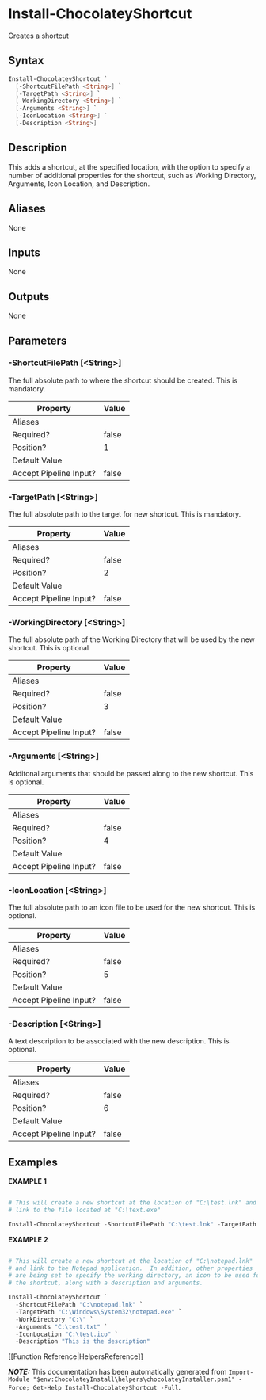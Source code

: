 ﻿# Install-ChocolateyShortcut

Creates a shortcut

## Syntax

~~~powershell
Install-ChocolateyShortcut `
  [-ShortcutFilePath <String>] `
  [-TargetPath <String>] `
  [-WorkingDirectory <String>] `
  [-Arguments <String>] `
  [-IconLocation <String>] `
  [-Description <String>]
~~~

## Description

This adds a shortcut, at the specified location, with the option to specify
a number of additional properties for the shortcut, such as Working Directory,
Arguments, Icon Location, and Description.


## Aliases

None

## Inputs

None

## Outputs

None

## Parameters

###  -ShortcutFilePath [\<String\>]
The full absolute path to where the shortcut should be created.  This is mandatory.

Property               | Value
---------------------- | -----
Aliases                | 
Required?              | false
Position?              | 1
Default Value          | 
Accept Pipeline Input? | false
 
###  -TargetPath [\<String\>]
The full absolute path to the target for new shortcut.  This is mandatory.

Property               | Value
---------------------- | -----
Aliases                | 
Required?              | false
Position?              | 2
Default Value          | 
Accept Pipeline Input? | false
 
###  -WorkingDirectory [\<String\>]
The full absolute path of the Working Directory that will be used by
the new shortcut.  This is optional

Property               | Value
---------------------- | -----
Aliases                | 
Required?              | false
Position?              | 3
Default Value          | 
Accept Pipeline Input? | false
 
###  -Arguments [\<String\>]
Additonal arguments that should be passed along to the new shortcut.  This
is optional.

Property               | Value
---------------------- | -----
Aliases                | 
Required?              | false
Position?              | 4
Default Value          | 
Accept Pipeline Input? | false
 
###  -IconLocation [\<String\>]
The full absolute path to an icon file to be used for the new shortcut.  This
is optional.

Property               | Value
---------------------- | -----
Aliases                | 
Required?              | false
Position?              | 5
Default Value          | 
Accept Pipeline Input? | false
 
###  -Description [\<String\>]
A text description to be associated with the new description.  This is optional.

Property               | Value
---------------------- | -----
Aliases                | 
Required?              | false
Position?              | 6
Default Value          | 
Accept Pipeline Input? | false
 


## Examples

 **EXAMPLE 1**

~~~powershell

# This will create a new shortcut at the location of "C:\test.lnk" and
# link to the file located at "C:\text.exe"

Install-ChocolateyShortcut -ShortcutFilePath "C:\test.lnk" -TargetPath "C:\test.exe"
~~~

**EXAMPLE 2**

~~~powershell

# This will create a new shortcut at the location of "C:\notepad.lnk"
# and link to the Notepad application.  In addition, other properties
# are being set to specify the working directory, an icon to be used for
# the shortcut, along with a description and arguments.

Install-ChocolateyShortcut `
  -ShortcutFilePath "C:\notepad.lnk" `
  -TargetPath "C:\Windows\System32\notepad.exe" `
  -WorkDirectory "C:\" `
  -Arguments "C:\test.txt" `
  -IconLocation "C:\test.ico" `
  -Description "This is the description"
~~~


[[Function Reference|HelpersReference]]

***NOTE:*** This documentation has been automatically generated from `Import-Module "$env:ChocolateyInstall\helpers\chocolateyInstaller.psm1" -Force; Get-Help Install-ChocolateyShortcut -Full`.
